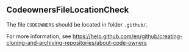 ## CodeownersFileLocationCheck

The file `CODEOWNERS` should be located in folder `.github/`.

For more information, see
https://help.github.com/en/github/creating-cloning-and-archiving-repositories/about-code-owners